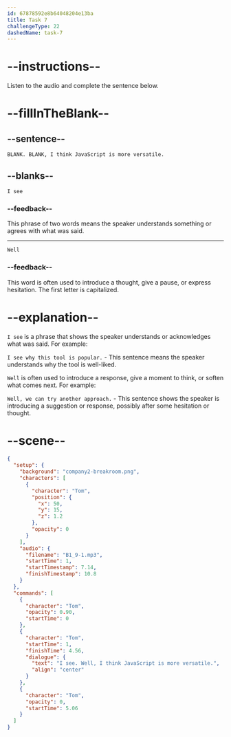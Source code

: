```yaml
---
id: 67878592e8b64048204e13ba
title: Task 7
challengeType: 22
dashedName: task-7
---
```


<!-- (audio) Tom: I see. Well, I think JavaScript is more versatile. -->

# --instructions--

Listen to the audio and complete the sentence below.

# --fillInTheBlank--

## --sentence--

`BLANK. BLANK, I think JavaScript is more versatile.`

## --blanks--

`I see`

### --feedback--

This phrase of two words means the speaker understands something or agrees with what was said.

---

`Well`

### --feedback--

This word is often used to introduce a thought, give a pause, or express hesitation. The first letter is capitalized.

# --explanation--

`I see` is a phrase that shows the speaker understands or acknowledges what was said. For example:

`I see why this tool is popular.` - This sentence means the speaker understands why the tool is well-liked.

`Well` is often used to introduce a response, give a moment to think, or soften what comes next. For example:

`Well, we can try another approach.` - This sentence shows the speaker is introducing a suggestion or response, possibly after some hesitation or thought.

# --scene--

```json
{
  "setup": {
    "background": "company2-breakroom.png",
    "characters": [
      {
        "character": "Tom",
        "position": {
          "x": 50,
          "y": 15,
          "z": 1.2
        },
        "opacity": 0
      }
    ],
    "audio": {
      "filename": "B1_9-1.mp3",
      "startTime": 1,
      "startTimestamp": 7.14,
      "finishTimestamp": 10.8
    }
  },
  "commands": [
    {
      "character": "Tom",
      "opacity": 0.90,
      "startTime": 0
    },
    {
      "character": "Tom",
      "startTime": 1,
      "finishTime": 4.56,
      "dialogue": {
        "text": "I see. Well, I think JavaScript is more versatile.",
        "align": "center"
      }
    },
    {
      "character": "Tom",
      "opacity": 0,
      "startTime": 5.06
    }
  ]
}
```
